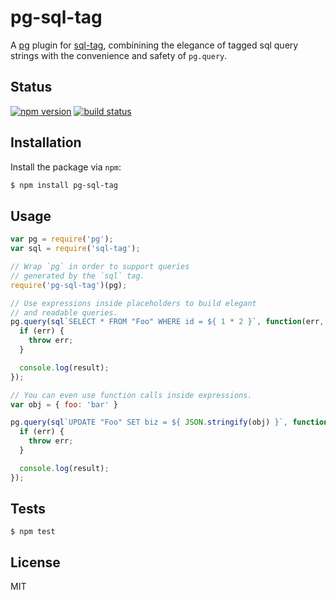 # pg-sql-tag

A [pg](https://github.com/brianc/node-postgres) plugin for [sql-tag](https://www.npmjs.com/package/sql-tag), combinining the elegance of tagged sql query strings with the convenience and safety of `pg.query`.

## Status

[![npm version][npm-image]][npm-url]
[![build status][travis-image]][travis-url]

## Installation

Install the package via `npm`:

```bash
$ npm install pg-sql-tag
```

## Usage

```js
var pg = require('pg');
var sql = require('sql-tag');

// Wrap `pg` in order to support queries
// generated by the `sql` tag.
require('pg-sql-tag')(pg);

// Use expressions inside placeholders to build elegant
// and readable queries.
pg.query(sql`SELECT * FROM "Foo" WHERE id = ${ 1 * 2 }`, function(err, result) {
  if (err) {
    throw err;
  }

  console.log(result);
});

// You can even use function calls inside expressions.
var obj = { foo: 'bar' }

pg.query(sql`UPDATE "Foo" SET biz = ${ JSON.stringify(obj) }`, function(err, result) {
  if (err) {
    throw err;
  }

  console.log(result);
});
```

## Tests

```
$ npm test
```

## License

MIT

[npm-image]: https://img.shields.io/npm/v/pg-sql-tag.svg
[npm-url]: https://www.npmjs.com/package/pg-sql-tag
[travis-image]: https://travis-ci.org/seegno/pg-sql-tag.svg
[travis-url]: https://travis-ci.org/seegno/pg-sql-tag
